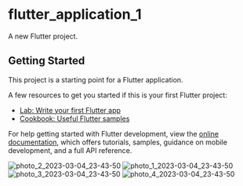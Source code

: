 # flutter_application_1

A new Flutter project.

## Getting Started

This project is a starting point for a Flutter application.

A few resources to get you started if this is your first Flutter project:

- [Lab: Write your first Flutter app](https://docs.flutter.dev/get-started/codelab)
- [Cookbook: Useful Flutter samples](https://docs.flutter.dev/cookbook)

For help getting started with Flutter development, view the
[online documentation](https://docs.flutter.dev/), which offers tutorials,
samples, guidance on mobile development, and a full API reference.

![photo_2_2023-03-04_23-43-50](https://user-images.githubusercontent.com/87036588/233690787-3096857c-c9ec-4746-9186-e1733754ddc1.jpg)
![photo_1_2023-03-04_23-43-50](https://user-images.githubusercontent.com/87036588/233690845-8d1c9b0c-1db9-4bc5-a8fe-41434c923ba0.jpg)
![photo_3_2023-03-04_23-43-50](https://user-images.githubusercontent.com/87036588/233690859-9d5809d5-5b8e-4fad-b8d1-5365d6ca9c56.jpg)
![photo_4_2023-03-04_23-43-50](https://user-images.githubusercontent.com/87036588/233690919-f7169adb-09c2-43ed-b1f2-d51d68dae588.jpg)

